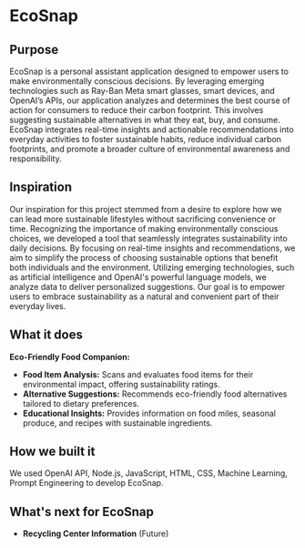 # EcoSnap

## Purpose

EcoSnap is a personal assistant application designed to empower users to make environmentally conscious decisions. By leveraging emerging technologies such as Ray-Ban Meta smart glasses, smart devices, and OpenAI’s APIs, our application analyzes and determines the best course of action for consumers to reduce their carbon footprint. This involves suggesting sustainable alternatives in what they eat, buy, and consume. EcoSnap integrates real-time insights and actionable recommendations into everyday activities to foster sustainable habits, reduce individual carbon footprints, and promote a broader culture of environmental awareness and responsibility.

## Inspiration

Our inspiration for this project stemmed from a desire to explore how we can lead more sustainable lifestyles without sacrificing convenience or time. Recognizing the importance of making environmentally conscious choices, we developed a tool that seamlessly integrates sustainability into daily decisions. By focusing on real-time insights and recommendations, we aim to simplify the process of choosing sustainable options that benefit both individuals and the environment. Utilizing emerging technologies, such as artificial intelligence and OpenAI's powerful language models, we analyze data to deliver personalized suggestions. Our goal is to empower users to embrace sustainability as a natural and convenient part of their everyday lives.

## What it does

**Eco-Friendly Food Companion:**
- **Food Item Analysis:** Scans and evaluates food items for their environmental impact, offering sustainability ratings.
- **Alternative Suggestions:** Recommends eco-friendly food alternatives tailored to dietary preferences.
- **Educational Insights:** Provides information on food miles, seasonal produce, and recipes with sustainable ingredients.

## How we built it

We used OpenAI API, Node.js, JavaScript, HTML, CSS, Machine Learning, Prompt Engineering to develop EcoSnap.

## What's next for EcoSnap

- **Recycling Center Information** (Future)
